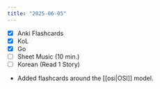 ```yaml
---
title: "2025-06-05"
---
```


- [x] Anki Flashcards
- [x] KoL
- [x] Go
- [ ] Sheet Music (10 min.)
- [ ] Korean (Read 1 Story)

* Added flashcards around the [[osi|OSI]] model.
